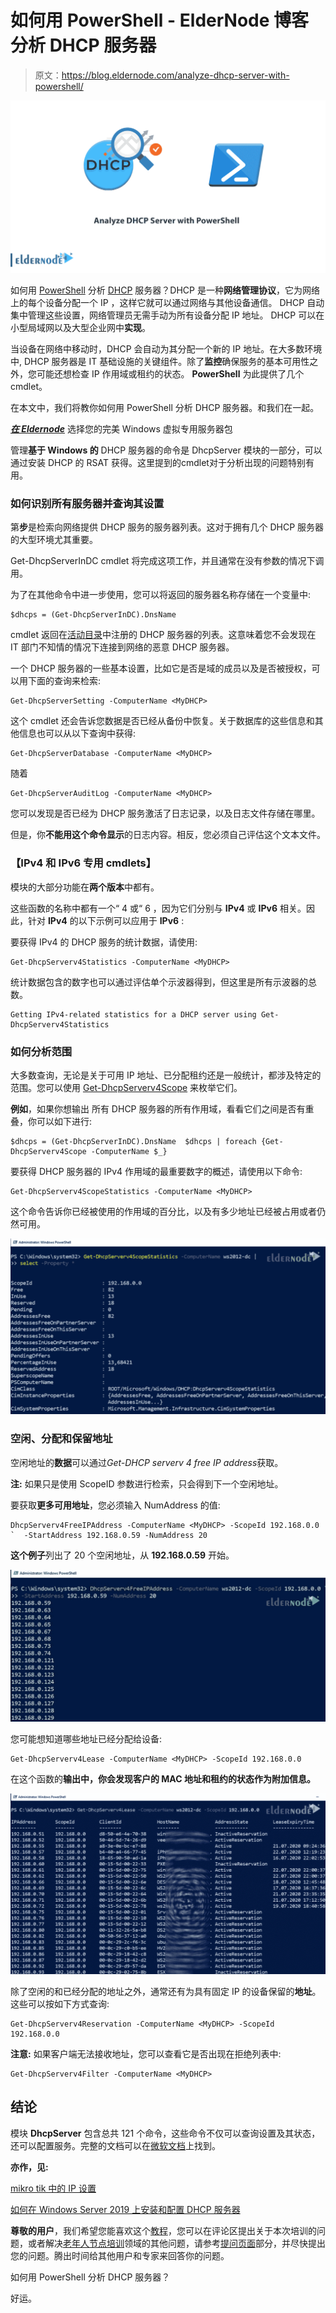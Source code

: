 # 如何用 PowerShell - ElderNode 博客分析 DHCP 服务器

> 原文：<https://blog.eldernode.com/analyze-dhcp-server-with-powershell/>

![How to Analyze DHCP Server with PowerShell](img/7dc700568bf05e922cc52b2038d32de3.png)

如何用 [PowerShell](http://eldernode.com/tag/powershell-commands/) 分析 [DHCP](https://en.wikipedia.org/wiki/Dynamic_Host_Configuration_Protocol) 服务器？DHCP 是一种**网络管理协议**，它为网络上的每个设备分配一个 IP ，这样它就可以通过网络与其他设备通信。 DHCP 自动集中管理这些设置，网络管理员无需手动为所有设备分配 IP 地址。 DHCP 可以在小型局域网以及大型企业网中**实现**。

当设备在网络中移动时，DHCP 会自动为其分配一个新的 IP 地址。在大多数环境中, DHCP 服务器是 IT 基础设施的关键组件。除了**监控**确保服务的基本可用性之外，您可能还想检查 IP 作用域或租约的状态。 **PowerShell** 为此提供了几个cmdlet。

在本文中，我们将教你如何用 PowerShell 分析 DHCP 服务器。和我们在一起。

***[在 Eldernode](https://eldernode.com/windows-vps/)*** 选择您的完美 Windows 虚拟专用服务器包

管理**基于 Windows 的** DHCP 服务器的命令是 DhcpServer 模块的一部分，可以通过安装 DHCP 的 RSAT 获得。这里提到的cmdlet对于分析出现的问题特别有用。

### 如何识别所有服务器并查询其设置

第**步**是检索向网络提供 DHCP 服务的服务器列表。这对于拥有几个 DHCP 服务器的大型环境尤其重要。

Get-DhcpServerInDC cmdlet 将完成这项工作，并且通常在没有参数的情况下调用。

为了在其他命令中进一步使用，您可以将返回的服务器名称存储在一个变量中:

```
$dhcps = (Get-DhcpServerInDC).DnsName
```

cmdlet 返回在[活动目录](https://eldernode.com/install-active-directory-on-windows-server/)中注册的 DHCP 服务器的列表。这意味着您不会发现在 IT 部门不知情的情况下连接到网络的恶意 DHCP 服务器。

一个 DHCP 服务器的一些基本设置，比如它是否是域的成员以及是否被授权，可以用下面的查询来检索:

```
Get-DhcpServerSetting -ComputerName <MyDHCP>
```

这个 cmdlet 还会告诉您数据是否已经从备份中恢复。关于数据库的这些信息和其他信息也可以从以下查询中获得:

```
Get-DhcpServerDatabase -ComputerName <MyDHCP>
```

随着

```
Get-DhcpServerAuditLog -ComputerName <MyDHCP>
```

您可以发现是否已经为 DHCP 服务激活了日志记录，以及日志文件存储在哪里。

但是，你**不能用这个命令显示**的日志内容。相反，您必须自己评估这个文本文件。

### 【IPv4 和 IPv6 专用 cmdlets】

模块的大部分功能在**两个版本**中都有。

这些函数的名称中都有一个“ 4 或“ 6 ，因为它们分别与 **IPv4** 或 **IPv6** 相关。因此，针对 **IPv4** 的以下示例可以应用于 **IPv6** :

要获得 IPv4 的 DHCP 服务的统计数据，请使用:

```
Get-DhcpServerv4Statistics -ComputerName <MyDHCP>
```

统计数据包含的数字也可以通过评估单个示波器得到，但这里是所有示波器的总数。

```
Getting IPv4-related statistics for a DHCP server using Get-DhcpServerv4Statistics
```

### 如何分析范围

大多数查询，无论是关于可用 IP 地址、已分配租约还是一般统计，都涉及特定的范围。您可以使用 [Get-DhcpServerv4Scope](https://docs.microsoft.com/en-us/powershell/module/dhcpserver/get-dhcpserverv4scope?view=win10-ps) 来枚举它们。

**例如**，如果你想输出 所有 DHCP 服务器的所有作用域，看看它们之间是否有重叠，你可以如下进行:

```
$dhcps = (Get-DhcpServerInDC).DnsName  $dhcps | foreach {Get-DhcpServerv4Scope -ComputerName $_}
```

要获得 DHCP 服务器的 IPv4 作用域的最重要数字的概述，请使用以下命令:

```
Get-DhcpServerv4ScopeStatistics -ComputerName <MyDHCP>
```

这个命令告诉你已经被使用的作用域的百分比，以及有多少地址已经被占用或者仍然可用。

![How to Analyze DHCP Server with PowerShell](img/f7e4d9e197aef9c595b196c6607fce8f.png)

### 空闲、分配和保留地址

空闲地址的**数据**可以通过*Get-DHCP serverv 4 free IP address*获取。

**注:** 如果只是使用 ScopeID 参数进行检索，只会得到下一个空闲地址。

要获取**更多可用地址**，您必须输入 NumAddress 的值:

```
DhcpServerv4FreeIPAddress -ComputerName <MyDHCP> -ScopeId 192.168.0.0 `  -StartAddress 192.168.0.59 -NumAddress 20
```

**这个例子**列出了 20 个空闲地址，从 **192.168.0.59** 开始。

![How to Analyze DHCP Server with PowerShell](img/bf8e10f062e92465c2758745b7e70bca.png)

您可能想知道哪些地址已经分配给设备:

```
Get-DhcpServerv4Lease -ComputerName <MyDHCP> -ScopeId 192.168.0.0
```

在这个函数的**输出中，你会发现客户的 MAC 地址和租约的状态作为附加信息。**

![How to Analyze DHCP Server with PowerShell](img/08acc952133eb3d9096a680fb84dbb02.png)

除了空闲的和已经分配的地址之外，通常还有为具有固定 IP 的设备保留的**地址**。这些可以按如下方式查询:

```
Get-DhcpServerv4Reservation -ComputerName <MyDHCP> -ScopeId 192.168.0.0
```

**注意:** 如果客户端无法接收地址，您可以查看它是否出现在拒绝列表中:

```
Get-DhcpServerv4Filter -ComputerName <MyDHCP>
```

## 结论

模块 **DhcpServer** 包含总共 121 个命令，这些命令不仅可以查询设置及其状态，还可以配置服务。完整的文档可以在[微软文档](https://docs.microsoft.com/en-us/powershell/module/dhcpserver/?view=win10-ps)上找到。

**亦作，见:**

[mikro tik 中的 IP 设置](https://eldernode.com/ip-settings-in-mikrotik/)

[如何在 Windows Server 2019 上安装和配置 DHCP 服务器](https://eldernode.com/install-and-configure-dhcp-server/)

**尊敬的用户**，我们希望您能喜欢这个[教程](https://eldernode.com/category/tutorial/)，您可以在评论区提出关于本次培训的问题，或者解决[老年人节点培训](https://eldernode.com/blog/)领域的其他问题，请参考[提问页面](https://eldernode.com/ask)部分，并尽快提出您的问题。腾出时间给其他用户和专家来回答你的问题。

如何用 PowerShell 分析 DHCP 服务器？

好运。